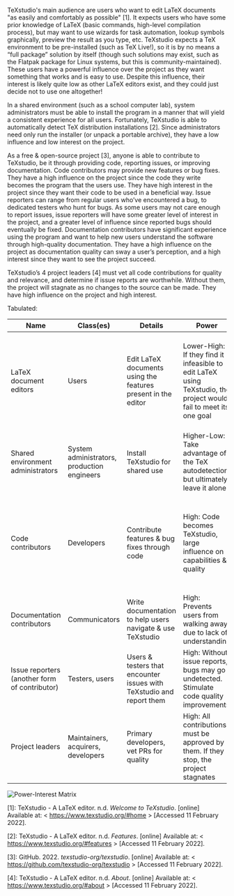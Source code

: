 TeXstudio's main audience are users who want to edit LaTeX documents "as easily and comfortably as possible" [1]. It expects users who have some prior knowledge of LaTeX (basic commands, high-level compilation process), but may want to use wizards for task automation, lookup symbols graphically, preview the result as you type, etc.  TeXstudio expects a TeX environment to be pre-installed (such as TeX Live!), so it is by no means a “full package” solution by itself (though such solutions may exist, such as the Flatpak package for Linux systems, but this is community-maintained).
These users have a powerful influence over the project as they want something that works and is easy to use.  Despite this influence, their interest is likely quite low as other LaTeX editors exist, and they could just decide not to use one altogether!

In a shared environment (such as a school computer lab), system administrators must be able to install the program in a manner that will yield a consistent experience for all users.  Fortunately, TeXstudio is able to automatically detect TeX distribution installations [2].
Since administrators need only run the installer (or unpack a portable archive), they have a low influence and low interest on the project.

As a free & open-source project [3], anyone is able to contribute to TeXstudio, be it through providing code, reporting issues, or improving documentation.
Code contributors may provide new features or bug fixes.  They have a high influence on the project since the code they write becomes the program that the users use.  They have high interest in the project since they want their code to be used in a beneficial way.
Issue reporters can range from regular users who’ve encountered a bug, to dedicated testers who hunt for bugs.  As some users may not care enough to report issues, issue reporters will have some greater level of interest in the project, and a greater level of influence since reported bugs should eventually be fixed.
Documentation contributors have significant experience using the program and want to help new users understand the software through high-quality documentation.  They have a high influence on the project as documentation quality can sway a user’s perception, and a high interest since they want to see the project succeed.

TeXstudio’s 4 project leaders [4] must vet all code contributions for quality and relevance, and determine if issue reports are worthwhile.  Without them, the project will stagnate as no changes to the source can be made.  They have high influence on the project and high interest.

Tabulated:

| Name | Class(es) | Details | Power | Interest |
| ---- | --------- | ------- | ----- | -------- |
| LaTeX document editors | Users | Edit LaTeX documents using the features present in the editor | Lower-High: If they find it infeasible to edit LaTeX using TeXstudio, the project would fail to meet its one goal | Low: Don’t care about the low-level details, just want to edit LaTeX and can use something else if they don’t like TeXstudio |
| Shared environment administrators | System administrators, production engineers | Install TeXstudio for shared use| Higher-Low: Take advantage of the TeX autodetection, but ultimately leave it alone | Low: Once installed, they’re pretty much done with it (except for regular updates) |
| Code contributors | Developers | Contribute features & bug fixes through code | High: Code becomes TeXstudio, large influence on capabilities & quality | High: Usually (if ever) aren’t paid to work on it.  Do so because they want to see improvements for themselves or the community |
| Documentation contributors | Communicators | Write documentation to help users navigate & use TeXstudio | High: Prevents users from walking away due to lack of understanding | “ |
| Issue reporters (another form of contributor) | Testers, users | Users & testers that encounter issues with TeXstudio and report them | High: Without issue reports, bugs may go undetected.  Stimulate code quality improvements | “ |
| Project leaders | Maintainers, acquirers, developers | Primary developers, vet PRs for quality | High: All contributions must be approved by them.  If they stop, the project stagnates | High: It’s their project, dedicate significant time to its progress |

![Power-Interest Matrix](m1/matrix.png)

[1]: TeXstudio - A LaTeX editor. n.d. _Welcome to TeXstudio_. [online] Available at: \< https://www.texstudio.org/#home > [Accessed 11 February 2022].

[2]: TeXstudio - A LaTeX editor. n.d. _Features_. [online] Available at: \< https://www.texstudio.org/#features > [Accessed 11 February 2022].

[3]: GitHub. 2022. _texstudio-org/texstudio_. [online] Available at: \< https://github.com/texstudio-org/texstudio > [Accessed 11 February 2022].

[4]: TeXstudio - A LaTeX editor. n.d. _About_. [online] Available at: \< https://www.texstudio.org/#about > [Accessed 11 February 2022].
